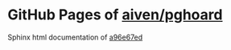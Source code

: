 GitHub Pages of [aiven/pghoard](https://github.com/aiven/pghoard.git)
===
Sphinx html documentation of [a96e67ed](https://github.com/aiven/pghoard/tree/a96e67ed260a5400961464894f5e0633319dfd82)
